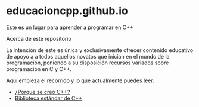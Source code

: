 # educacioncpp.github.io
Este es un lugar para aprender a programar en C++

Acerca de este repositorio 

La intención de este es única y exclusivamente ofrecer contenido educativo de apoyo a a todos aquellos novatos que inician en el mundo de la programación, poniendo a su disposición recursos variados sobre programación en C y C++. 

Aquí empieza el recorrido y lo que actualmente puedes leer:
- <a href="https://educacioncpp.github.io/porque-se-creo-c++">¿Porque se creó C++?</a>
- <a href="https://educacioncpp.github.io/biblioteca-estandar-c++">Biblioteca estándar de C++</a>
